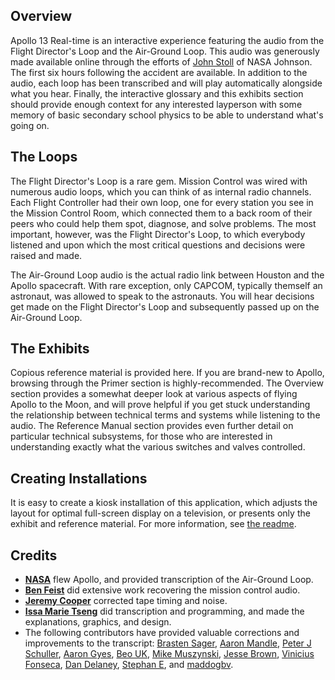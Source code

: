 Overview
--------

Apollo 13 Real-time is an interactive experience featuring the audio from the Flight Director's Loop and the Air-Ground Loop. This audio was generously made available online through the efforts of [John Stoll](https://archive.org/details/Apollo13Audio) of NASA Johnson. The first six hours following the accident are available. In addition to the audio, each loop has been transcribed and will play automatically alongside what you hear. Finally, the interactive glossary and this exhibits section should provide enough context for any interested layperson with some memory of basic secondary school physics to be able to understand what's going on.

The Loops
---------

The Flight Director's Loop is a rare gem. Mission Control was wired with numerous audio loops, which you can think of as internal radio channels. Each Flight Controller had their own loop, one for every station you see in the Mission Control Room, which connected them to a back room of their peers who could help them spot, diagnose, and solve problems. The most important, however, was the Flight Director's Loop, to which everybody listened and upon which the most critical questions and decisions were raised and made.

The Air-Ground Loop audio is the actual radio link between Houston and the Apollo spacecraft. With rare exception, only CAPCOM, typically themself an astronaut, was allowed to speak to the astronauts. You will hear decisions get made on the Flight Director's Loop and subsequently passed up on the Air-Ground Loop.

The Exhibits
------------

Copious reference material is provided here. If you are brand-new to Apollo, browsing through the Primer section is highly-recommended. The Overview section provides a somewhat deeper look at various aspects of flying Apollo to the Moon, and will prove helpful if you get stuck understanding the relationship between technical terms and systems while listening to the audio. The Reference Manual section provides even further detail on particular technical subsystems, for those who are interested in understanding exactly what the various switches and valves controlled.

Creating Installations
----------------------

It is easy to create a kiosk installation of this application, which adjusts the layout for optimal full-screen display on a television, or presents only the exhibit and reference material. For more information, see [the readme](https://github.com/issa-tseng/apollo13rt#kiosk-modes).

Credits
-------

* **[NASA](https://nasa.gov)** flew Apollo, and provided transcription of the Air-Ground Loop.
* **[Ben Feist](https://twitter.com/benfeist)** did extensive work recovering the mission control audio.
* **[Jeremy Cooper](https://twitter.com/ke6jjj)** corrected tape timing and noise.
* **[Issa Marie Tseng](https://twitter.com/cxlt)** did transcription and programming, and made the explanations, graphics, and design.
* The following contributors have provided valuable corrections and improvements to the transcript: [Brasten Sager](https://github.com/brasten), [Aaron Mandle](https://github.com/amandle), [Peter J Schuller](https://github.com/bignoter), [Aaron Gyes](https://github.com/floam), [Beo UK](https://github.com/beouk), [Mike Muszynski](https://github.com/mmuszynski), [Jesse Brown](https://github.com/jessebrownfl), [Vinicius Fonseca](https://github.com/viniciusvillas), [Dan Delaney](https://github.com/dandelany), [Stephan E](https://github.com/seseiteu), and [maddogbv](https://github.com/maddogbv).

